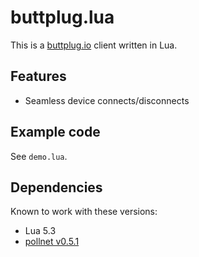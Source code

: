 # buttplug.lua

This is a [buttplug.io](buttplug.io) client written in Lua.

## Features

- Seamless device connects/disconnects

## Example code

See `demo.lua`.

## Dependencies

Known to work with these versions:

- Lua 5.3
- [pollnet v0.5.1](https://github.com/probable-basilisk/pollnet/releases/tag/v0.5.1)

